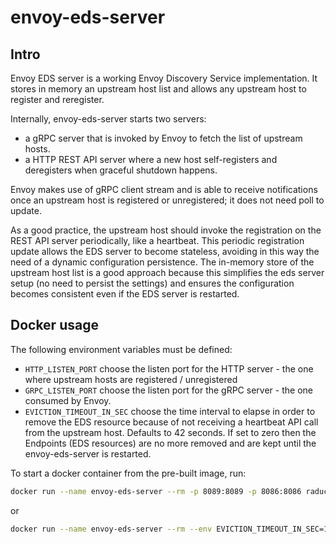 # envoy-eds-server

## Intro

Envoy EDS server is a working Envoy Discovery Service implementation. It stores in memory an upstream host list and allows any upstream host to register and reregister.

Internally, envoy-eds-server starts two servers:

- a gRPC server that is invoked by Envoy to fetch the list of upstream hosts.
- a HTTP REST API server where a new host self-registers and deregisters when graceful shutdown happens.

Envoy makes use of gRPC client stream and is able to receive notifications once an upstream host is registered or unregistered; it does not need poll to update.

As a good practice, the upstream host should invoke the registration on the REST API server periodically, like a heartbeat. This periodic registration update allows the EDS server to become stateless, avoiding in this way the need of a dynamic configuration persistence. The in-memory store of the upstream host list is a good approach because this simplifies the eds server setup (no need to persist the settings) and ensures the configuration becomes consistent even if the EDS server is restarted.

## Docker usage

The following environment variables must be defined:

- `HTTP_LISTEN_PORT` choose the listen port for the HTTP server - the one where upstream hosts are registered / unregistered
- `GRPC_LISTEN_PORT` choose the listen port for the gRPC server - the one consumed by Envoy.
- `EVICTION_TIMEOUT_IN_SEC` choose the time interval to elapse in order to remove the EDS resource because of not receiving a heartbeat API call from the upstream host. Defaults to 42 seconds. If set to zero then the Endpoints (EDS resources) are no more removed and are kept until the envoy-eds-server is restarted.

To start a docker container from the pre-built image, run:

```bash
docker run --name envoy-eds-server --rm -p 8089:8089 -p 8086:8086 raducrisan/envoy-eds-server
```

or

```bash
docker run --name envoy-eds-server --rm --env EVICTION_TIMEOUT_IN_SEC=10 -p 8089:8089 -p 8086:8086 raducrisan/envoy-eds-server
```
